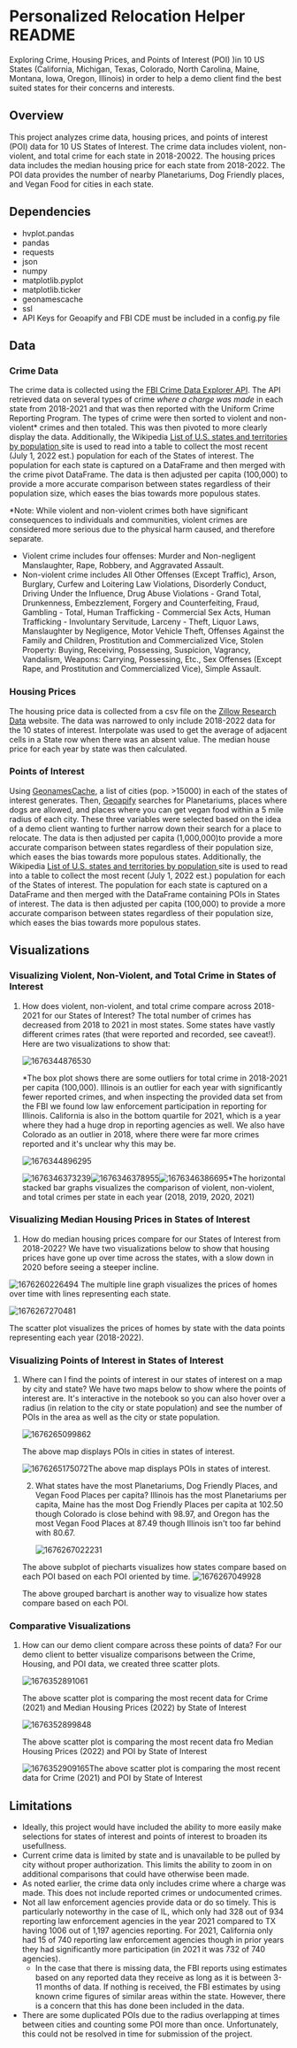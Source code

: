 # Personalized Relocation Helper README

Exploring Crime, Housing Prices, and Points of Interest (POI) )in 10 US States (California, Michigan, Texas, Colorado, North Carolina, Maine, Montana, Iowa, Oregon, Illinois) in order to help a demo client find the best suited states for their concerns and interests.

## Overview

This project analyzes crime data, housing prices, and points of interest (POI) data for 10 US States of Interest. The crime data includes violent, non-violent, and total crime for each state in 2018-20022. The housing prices data includes the median housing price for each state from 2018-2022. The POI data provides the number of nearby Planetariums, Dog Friendly places, and Vegan Food for cities in each state.

## Dependencies

* hvplot.pandas
* pandas
* requests
* json
* numpy
* matplotlib.pyplot
* matplotlib.ticker
* geonamescache
* ssl
* API Keys for Geoapify and FBI CDE must be included in a config.py file

## Data

### Crime Data

The crime data is collected using the [FBI Crime Data Explorer API]([https://cde.ucr.cjis.gov/LATEST/webapp/#/pages/docApi](https://cde.ucr.cjis.gov/LATEST/webapp/#/pages/docApi)). The API retrieved data on several types of crime *where a charge was made* in each state from 2018-2021 and that was then reported with the Uniform Crime Reporting Program. The types of crime were then sorted to violent and non-violent* crimes and then totaled. This was then pivoted to more clearly display the data. Additionally, the Wikipedia [List of U.S. states and territories by population ](https://en.wikipedia.org/wiki/List_of_U.S._states_and_territories_by_population)site is used to read into a table to collect the most recent (July 1, 2022 est.) population for each of the States of interest. The population for each state is captured on a DataFrame and then merged with the crime pivot DataFrame. The data is then adjusted per capita (100,000) to provide a more accurate comparison between states regardless of their population size, which eases the bias towards more populous states.

*Note: While violent and non-violent crimes both have significant consequences to individuals and communities, violent crimes are considered more serious due to the physical harm caused, and therefore separate.

* Violent crime includes four offenses: Murder and Non-negligent Manslaughter, Rape, Robbery, and Aggravated Assault.
* Non-violent crime includes All Other Offenses (Except Traffic), Arson, Burglary, Curfew and Loitering Law Violations, Disorderly Conduct, Driving Under the Influence, Drug Abuse Violations - Grand Total, Drunkenness, Embezzlement, Forgery and Counterfeiting, Fraud, Gambling - Total, Human Trafficking - Commercial Sex Acts, Human Trafficking - Involuntary Servitude, Larceny - Theft, Liquor Laws, Manslaughter by Negligence, Motor Vehicle Theft, Offenses Against the Family and Children, Prostitution and Commercialized Vice, Stolen Property: Buying, Receiving, Possessing, Suspicion, Vagrancy, Vandalism, Weapons: Carrying, Possessing, Etc., Sex Offenses (Except Rape, and Prostitution and Commercialized Vice), Simple Assault.

### Housing Prices

The housing price data is collected from a csv file on the [Zillow Research Data](https://www.zillow.com/research/data/) website. The data was narrowed to only include 2018-2022 data for the 10 states of interest. Interpolate was used to get the average of adjacent cells in a State row when there was an absent value. The median house price for each year by state was then calculated.

### Points of Interest

Using [GeonamesCache](https://pypi.org/project/geonamescache/), a list of cities (pop. >15000) in each of the states of interest generates. Then, [Geoapify](https://apidocs.geoapify.com/) searches for Planetariums, places where dogs are allowed, and places where you can get vegan food within a 5 mile radius of each city. These three variables were selected based on the idea of a demo client wanting to further narrow down their search for a place to relocate. The data is then adjusted per capita (1,000,000)to provide a more accurate comparison between states regardless of their population size, which eases the bias towards more populous states. Additionally, the Wikipedia [List of U.S. states and territories by population ](https://en.wikipedia.org/wiki/List_of_U.S._states_and_territories_by_population)site is used to read into a table to collect the most recent (July 1, 2022 est.) population for each of the States of interest. The population for each state is captured on a DataFrame and then merged with the DataFrame containing POIs in States of interest. The data is then adjusted per capita (100,000) to provide a more accurate comparison between states regardless of their population size, which eases the bias towards more populous states.

## Visualizations

### Visualizing Violent, Non-Violent, and Total Crime in States of Interest

1. How does violent, non-violent, and total crime compare across 2018-2021 for our States of Interest?
   The total number of crimes has decreased from 2018 to 2021 in most states. Some states have vastly different crimes rates (that were reported and recorded, see caveat!). Here are two visualizations to show that:

   ![1676344876530](image/README/1676344876530.png)

   *The box plot shows there are some outliers for total crime in 2018-2021 per capita (100,000). Illinois is an outlier for each year with significantly fewer reported crimes, and when inspecting the provided data set from the FBI we found low law enforcement participation in reporting for Illinois. California is also in the bottom quartile for 2021, which is a year where they had a huge drop in reporting agencies as well. We also have Colorado as an outlier in 2018, where there were far more crimes reported and it's unclear why this may be.

   ![1676344896295](image/README/1676344896295.png)

   ![1676346373239](image/README/1676346373239.png)![1676346378955](image/README/1676346378955.png)![1676346386695](image/README/1676346386695.png)*The horizontal stacked bar graphs visualizes the comparison of violent, non-violent, and total crimes per state in each year (2018, 2019, 2020, 2021)

### Visualizing Median Housing Prices in States of Interest

1. How do median housing prices compare for our States of Interest from 2018-2022?
   We have two visualizations below to show that housing prices have gone up over time across the states, with a slow down in 2020 before seeing a steeper incline.

![1676260226494](image/README/1676260226494.png)
The multiple line graph visualizes the prices of homes over time with lines representing each state.

![1676267270481](image/README/1676267270481.png)

The scatter plot visualizes the prices of homes by state with the data points representing each year (2018-2022).

### Visualizing Points of Interest in States of Interest

1. Where can I find the points of interest in our states of interest on a map by city and state?
   We have two maps below to show where the points of interest are. It's interactive in the notebook so you can also hover over a radius (in relation to the city or state population) and see the number of POIs in the area as well as the city or state population.

   ![1676265099862](image/README/1676265099862.png)

   The above map displays POIs in cities in states of interest.

   ![1676265175072](image/README/1676265175072.png)The above map displays POIs in states of interest.

   2. What states have the most Planetariums, Dog Friendly Places, and Vegan Food Places per capita?
      Illinois has the most Planetariums per capita, Maine has the most Dog Friendly Places per capita at 102.50 though Colorado is close behind with 98.97, and Oregon has the most Vegan Food Places at 87.49 though Illinois isn't too far behind with 80.67.

      ![1676267022231](image/README/1676267022231.png)

   The above subplot of piecharts visualizes how states compare based on each POI based on each POI oriented by time.
   ![1676267049928](image/README/1676267049928.png)

   The above grouped barchart is another way to visualize how states compare based on each POI.

### Comparative Visualizations

1. How can our demo client compare across these points of data?
   For our demo client to better visualize comparisons between the Crime, Housing, and POI data, we created three scatter plots.

   ![1676352891061](image/README/1676352891061.png)

   The above scatter plot is comparing the most recent data for Crime (2021) and Median Housing Prices (2022) by State of Interest

   ![1676352899848](image/README/1676352899848.png)

   The above scatter plot is comparing the most recent data fro Median Housing Prices (2022) and POI by State of Interest

   ![1676352909165](image/README/1676352909165.png)The above scatter plot is comparing the most recent data for Crime (2021) and POI by State of Interest

## Limitations

* Ideally, this project would have included the ability to more easily make selections for states of interest and points of interest to broaden its usefullness.
* Current crime data is limited by state and is unavailable to be pulled by city without proper authorization. This limits the ability to zoom in on additional comparisons that could have otherwise been made.
* As noted earlier, the crime data only includes crime where a charge was made. This does not include reported crimes or undocumented crimes.
* Not all law enforcement agencies provide data or do so timely. This is particularly noteworthy in the case of IL, which only had 328 out of 934 reporting law enforcement agencies in the year 2021 compared to TX having 1006 out of 1,197 agencies reporting. For 2021, California only had 15 of 740 reporting law enforcement agencies though in prior years they had significantly more participation (in 2021 it was 732 of 740 agencies).
  * In the case that there is missing data, the FBI reports using estimates based on any reported data they receive as long as it is between 3-11 months of data. If nothing is received, the FBI estimates by using known crime figures of similar areas within the state. However, there is a concern that this has done been included in the data.
* There are some duplicated POIs due to the radius overlapping at times between cities and counting some POI more than once. Unfortunately, this could not be resolved in time for submission of the project.
